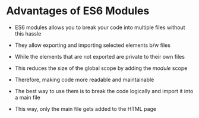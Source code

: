 # Advantages of ES6 Modules

- ES6 modules allows you to break your code into multiple files without this
hassle

- They allow exporting and importing selected elements b/w files

- While the elements that are not exported are private to their own files

- This reduces the size of the global scope by adding the *module* scope

- Therefore, making code more readable and maintainable

- The best way to use them is to break the code logically and import it into a
main file

- This way, only the main file gets added to the HTML page
